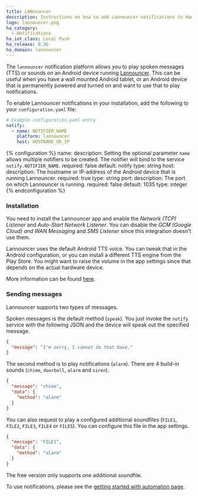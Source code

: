 ```yaml
---
title: LANnouncer
description: Instructions on how to add Lannouncer notifications to Home Assistant.
logo: lannouncer.png
ha_category:
  - Notifications
ha_iot_class: Local Push
ha_release: 0.36
ha_domain: lannouncer
---
```


The `lannouncer` notification platform allows you to play spoken messages (TTS) or sounds on an Android device running [Lannouncer](https://play.google.com/store/apps/details?id=com.keybounce.lannouncer&hl=en_US). This can be useful when you have a wall mounted Android tablet, or an Android device that is permanently powered and turned on and want to use that to play notifications.

To enable Lannouncer notifications in your installation, add the following to your `configuration.yaml` file:

```yaml
# Example configuration.yaml entry
notify:
  - name: NOTIFIER_NAME
    platform: lannouncer
    host: HOSTNAME_OR_IP
```

{% configuration %}
name:
  description: Setting the optional parameter `name` allows multiple notifiers to be created. The notifier will bind to the service `notify.NOTIFIER_NAME`.
  required: false
  default: notify
  type: string
host:
  description: The hostname or IP-address of the Android device that is running Lannouncer.
  required: true
  type: string
port:
  description: The port on which Lannouncer is running.
  required: false
  default: 1035
  type: integer
{% endconfiguration %}

### Installation

You need to install the Lannouncer app and enable the *Network (TCP) Listener* and *Auto-Start Network Listener*. You can disable the *GCM (Google Cloud) and WAN Messaging* and *SMS Listener* since this integration doesn't use them.

Lannouncer uses the default Android TTS voice. You can tweak that in the Android configuration, or you can install a different TTS engine from the Play Store. You might want to raise the volume in the app settings since that depends on the actual hardware device.

More information can be found [here](https://www.keybounce.com/lannouncer/configuring-lannouncer/).

### Sending messages

Lannouncer supports two types of messages.

Spoken messages is the default method (`speak`). You just invoke the `notify` service with the following JSON and the device will speak out the specified message.

```json
{
  "message": "I'm sorry, I cannot do that Dave."
}
```

The second method is to play notifications (`alarm`). There are 4 build-in sounds (`chime`, `doorbell`, `alarm` and `siren`).

```json
{
  "message": "chime",
  "data": {
    "method": "alarm"
  }
}
```

You can also request to play a configured additional soundfiles (`FILE1`, `FILE2`, `FILE3`, `FILE4` or `FILE5`). You can configure this file in the app settings.

```json
{
  "message": "FILE1",
  "data": {
    "method": "alarm"
  }
}
```

<div class='note info'>
The free version only supports one additional soundfile.
</div>

To use notifications, please see the [getting started with automation page](/getting-started/automation/).

